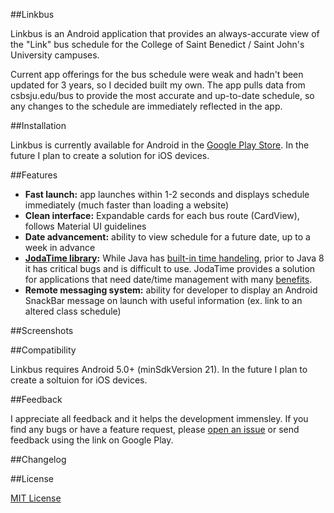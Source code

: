 ##Linkbus

Linkbus is an Android application that provides an always-accurate view of the "Link" bus schedule for the College of Saint Benedict / Saint John's University campuses. 

Current app offerings for the bus schedule were weak and hadn't been updated for 3 years, so I decided built my own. The app pulls data from csbsju.edu/bus to provide the most accurate and up-to-date schedule, so any changes to the schedule are immediately reflected in the app.

##Installation

Linkbus is currently available for Android in the [Google Play Store](https://play.google.com/store/apps/details?id=com.carroll.michael.linkbus). In the future I plan to create a solution for iOS devices.

##Features

* **Fast launch:** app launches within 1-2 seconds and displays schedule immediately (much faster than loading a website)
* **Clean interface:** Expandable cards for each bus route (CardView), follows Material UI guidelines 
* **Date advancement:** ability to view schedule for a future date, up to a week in advance
* **[JodaTime library](https://github.com/dlew/joda-time-android):** While Java has [built-in time handeling](https://docs.oracle.com/javase/7/docs/api/java/util/Calendar.html), prior to Java 8 it has critical bugs and is difficult to use. JodaTime provides a solution for applications that need date/time management with many [benefits](http://www.joda.org/joda-time/#Why_Joda-Time). 
* **Remote messaging system:** ability for developer to display an Android SnackBar message on launch with useful information (ex. link to an altered class schedule)

##Screenshots

##Compatibility

Linkbus requires Android 5.0+ (minSdkVersion 21). In the future I plan to create a soltuion for iOS devices.

##Feedback

I appreciate all feedback and it helps the development immensley. If you find any bugs or have a feature request, please [open an issue](https://github.com/MichaelCarroll/linkbus/issues/new) or send feedback using the link on Google Play.

##Changelog

##License

[MIT License](https://raw.githubusercontent.com/michaelcarroll/linkbus/master/LICENSE)
